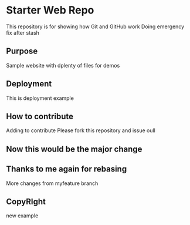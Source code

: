 # Starter Web Repo

This repository is for showing how Git and GitHub work
Doing emergency fix after stash

## Purpose

Sample website with dplenty of files for demos

## Deployment
This is deployment example

## How to contribute
Adding to contribute
Please fork this repository and issue oull

## Now this would be the major change

## Thanks to me again for rebasing
More changes from myfeature branch


## CopyRIght

new example